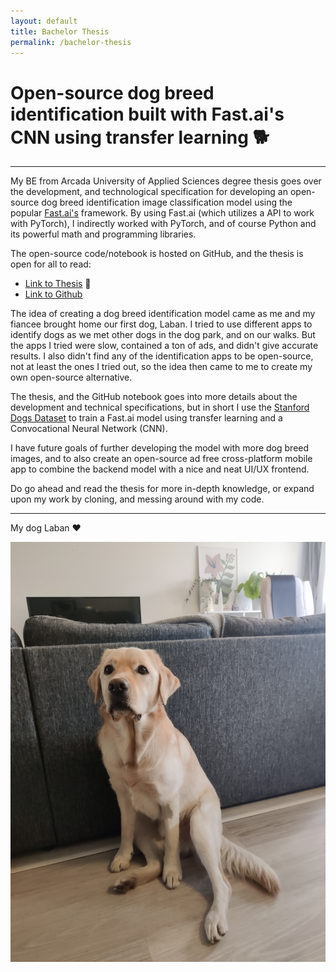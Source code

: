```yaml
---
layout: default
title: Bachelor Thesis
permalink: /bachelor-thesis
---
```


# Open-source dog breed identification built with Fast.ai's CNN using transfer learning 🐕

---

My BE from Arcada University of Applied Sciences degree thesis goes over the development, and technological specification for developing an open-source dog breed identification image classification model using the popular [Fast.ai's](https://github.com/fastai/fastai) framework. By using Fast.ai (which utilizes a API to work with PyTorch), I indirectly worked with PyTorch, and of course Python and its powerful math and programming libraries. 

The open-source code/notebook is hosted on GitHub, and the thesis is open for all to read:

- [Link to Thesis](https://www.theseus.fi/handle/10024/799064) 📖
- [Link to Github](https://github.com/krullmizter/dog-breed-id-fastai)

The idea of creating a dog breed identification model came as me and my fiancee brought home our first dog, Laban. I tried to use different apps to identify dogs as we met other dogs in the dog park, and on our walks. But the apps I tried were slow, contained a ton of ads, and didn't give accurate results. I also didn't find any of the identification apps to be open-source, not at least the ones I tried out, so the idea then came to me to create my own open-source alternative.

The thesis, and the GitHub notebook goes into more details about the development and technical specifications, but in short I use the [Stanford Dogs Dataset](http://vision.stanford.edu/aditya86/ImageNetDogs/) to train a Fast.ai model using transfer learning and a Convocational Neural Network (CNN). 

I have future goals of further developing the model with more dog breed images, and to also create an open-source ad free cross-platform mobile app to combine the backend model with a nice and neat UI/UX frontend. 

Do go ahead and read the thesis for more in-depth knowledge, or expand upon my work by cloning, and messing around with my code.

---

<p>My dog Laban ❤️</p>
<img src='https://github.com/krullmizter/dog-breed-id-fastai/blob/main/laban.jpg?raw=1' />